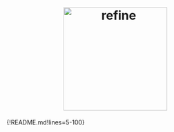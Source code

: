 <h1 align="center">
  <img width="240px" src="imgs/refine.png" alt="refine"/>
</h1>

{!README.md!lines=5-100}
